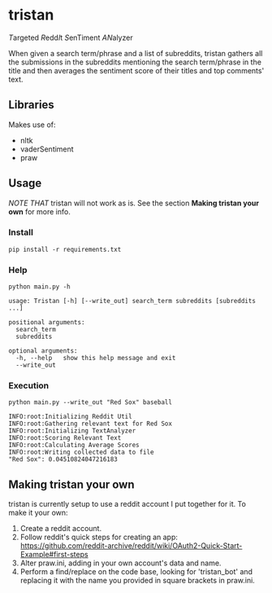 # tristan

*T*argeted *R*edd*I*t *S*enTiment *AN*alyzer

When given a search term/phrase and a list of subreddits, tristan gathers all the submissions in the subreddits mentioning the search term/phrase in the title and then averages the sentiment score of their titles and top comments' text.

## Libraries

Makes use of:

- nltk
- vaderSentiment
- praw

## Usage

*NOTE THAT* tristan will not work as is. See the section **Making tristan your own** for more info.

### Install

`pip install -r requirements.txt`

### Help

`python main.py -h`

```
usage: Tristan [-h] [--write_out] search_term subreddits [subreddits ...]

positional arguments:
  search_term
  subreddits

optional arguments:
  -h, --help   show this help message and exit
  --write_out
```

### Execution

`python main.py --write_out "Red Sox" baseball`

```
INFO:root:Initializing Reddit Util
INFO:root:Gathering relevant text for Red Sox
INFO:root:Initializing TextAnalyzer
INFO:root:Scoring Relevant Text
INFO:root:Calculating Average Scores
INFO:root:Writing collected data to file
"Red Sox": 0.04510824047216183
```

## Making tristan your own

tristan is currently setup to use a reddit account I put together for it. To make it your own:

1. Create a reddit account.
2. Follow reddit's quick steps for creating an app: https://github.com/reddit-archive/reddit/wiki/OAuth2-Quick-Start-Example#first-steps
3. Alter praw.ini, adding in your own account's data and name.
4. Perform a find/replace on the code base, looking for 'tristan_bot' and replacing it with the name you provided in square brackets in praw.ini.